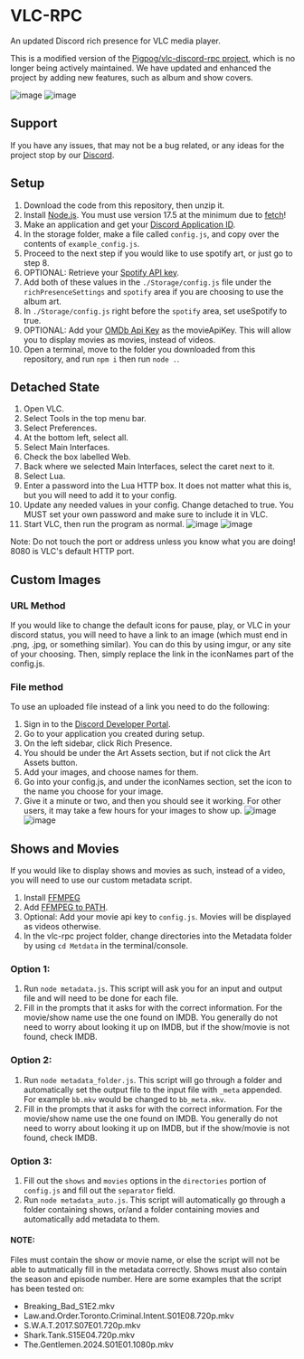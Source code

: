 # VLC-RPC
An updated Discord rich presence for VLC media player.

This is a modified version of the [Pigpog/vlc-discord-rpc project](https://github.com/Pigpog/vlc-discord-rpc), which is no longer being actively maintained. We have updated and enhanced the project by adding new features, such as album and show covers. 

![image](https://user-images.githubusercontent.com/61550272/234398623-02c343fa-c500-421c-a7a8-cb4d33f88a81.png)
![image](https://user-images.githubusercontent.com/61550272/234403580-4a910bd7-41a5-4ceb-8a31-180c2efda417.png)

## Support
If you have any issues, that may not be a bug related, or any ideas for the project stop by our [Discord](https://discord.gg/CsKzGpt82s).

## Setup
1. Download the code from this repository, then unzip it.
2. Install [Node.js](https://nodejs.org/en/download). You must use version 17.5 at the minimum due to [fetch](https://nodejs.org/dist/latest-v18.x/docs/api/globals.html#fetch)!
3. Make an application and get your [Discord Application ID](https://discord.com/developers/applications).
4. In the storage folder, make a file called `config.js`, and copy over the contents of `example_config.js`.
5. Proceed to the next step if you would like to use spotify art, or just go to step 8.
6. OPTIONAL: Retrieve your [Spotify API key](https://developer.spotify.com/documentation/web-api/tutorials/getting-started). 
7. Add both of these values in the `./Storage/config.js` file under the `richPresenceSettings` and `spotify` area if you are choosing to use the album art.
8. In `./Storage/config.js` right before the `spotify` area, set useSpotify to true.
9. OPTIONAL: Add your [OMDb Api Key](https://www.omdbapi.com/apikey.aspx) as the movieApiKey. This will allow you to display movies as movies, instead of videos. 
10. Open a terminal, move to the folder you downloaded from this repository, and run `npm i` then run `node .`.

## Detached State
1. Open VLC.
2. Select Tools in the top menu bar.
3. Select Preferences.
4. At the bottom left, select all.
5. Select Main Interfaces.
6. Check the box labelled Web.
7. Back where we selected Main Interfaces, select the caret next to it.
8. Select Lua.
9. Enter a password into the Lua HTTP box. It does not matter what this is, but you will need to add it to your config.
10. Update any needed values in your config. Change detached to true. You MUST set your own password and make sure to include it in VLC.
11. Start VLC, then run the program as normal.
![image](https://github.com/vlc-rpc/vlc-discord-rpc/assets/61550272/4aa489d9-269c-4333-b595-bb3d0444fa24)
![image](https://github.com/vlc-rpc/vlc-discord-rpc/assets/61550272/292e8748-b6c6-4ff8-88a5-225e5dd2b467)

Note: Do not touch the port or address unless you know what you are doing! 8080 is VLC's default HTTP port. 

## Custom Images
### URL Method
If you would like to change the default icons for pause, play, or VLC in your discord status, you will need to have a link to an image (which must end in .png, .jpg, or something similar). You can do this by using imgur, or any site of your choosing. Then, simply replace the link in the iconNames part of the config.js.

### File method
To use an uploaded file instead of a link you need to do the following:
1) Sign in to the [Discord Developer Portal](https://discord.com/developers/applications).
2) Go to your application you created during setup.
3) On the left sidebar, click Rich Presence.
4) You should be under the Art Assets section, but if not click the Art Assets button.
5) Add your images, and choose names for them.
6) Go into your config.js, and under the iconNames section, set the icon to the name you choose for your image.
7) Give it a minute or two, and then you should see it working. For other users, it may take a few hours for your images to show up.
![image](https://github.com/vlc-rpc/vlc-discord-rpc/assets/61550272/692b569e-7483-45a6-9ec8-0961c21f947e)
![image](https://github.com/vlc-rpc/vlc-discord-rpc/assets/61550272/cd84551e-0437-40ec-95ed-5dbd76968a7a)

## Shows and Movies
If you would like to display shows and movies as such, instead of a video, you will need to use our custom metadata script. 
1) Install [FFMPEG](https://www.ffmpeg.org/download.html)
2) Add [FFMPEG to PATH](https://www.hostinger.com/tutorials/how-to-install-ffmpeg).
3) Optional: Add your movie api key to `config.js`. Movies will be displayed as videos otherwise.
4) In the vlc-rpc project folder, change directories into the Metadata folder by using `cd Metdata` in the terminal/console.

  ### Option 1:
  1) Run `node metadata.js`. This script will ask you for an input and output file and will need to be done for each file.
  2) Fill in the prompts that it asks for with the correct information. For the movie/show name use the one found on IMDB. You generally do not need to worry about looking it up on IMDB, but if the show/movie is not found, check IMDB.
  ### Option 2:
  1) Run `node metadata_folder.js`. This script will go through a folder and automatically set the output file to the input file with `_meta` appended. For example `bb.mkv` would be changed to `bb_meta.mkv`.
  2) Fill in the prompts that it asks for with the correct information. For the movie/show name use the one found on IMDB. You generally do not need to worry about looking it up on IMDB, but if the show/movie is not found, check IMDB.
  ### Option 3:
  1) Fill out the `shows` and `movies` options in the `directories` portion of `config.js` and fill out the `separator` field.
  2) Run `node metadata_auto.js`. This script will automatically go through a folder containing shows, or/and a folder containing movies and automatically add metadata to them.
  #### NOTE:
  Files must contain the show or movie name, or else the script will not be able to autmatically fill in the metadata correctly. Shows must also contain the season and episode number. Here are some examples that the script has been tested on:
  - Breaking_Bad_S1E2.mkv
  - Law.and.Order.Toronto.Criminal.Intent.S01E08.720p.mkv
  - S.W.A.T.2017.S07E01.720p.mkv
  - Shark.Tank.S15E04.720p.mkv
  - The.Gentlemen.2024.S01E01.1080p.mkv


